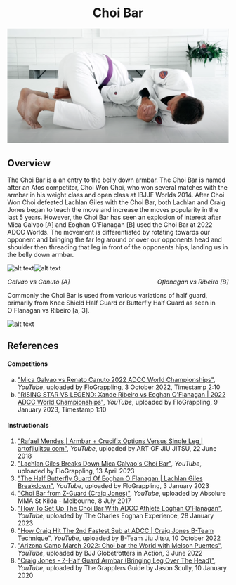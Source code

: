 [Comment]: # (Markdown does not natively support centered text, use html instead)
<h1 style="text-align: center;">Choi Bar</h1>

![alt text](./ChoiBar.png "Choi Bar")


## Overview

The Choi Bar is a an entry to the belly down armbar. The Choi Bar is named after an Atos  competitor, Choi Won Choi, who won several matches with the armbar in his weight class and open class at IBJJF Worlds 2014. After Choi Won Choi defeated Lachlan Giles with the Choi Bar, both Lachlan and Craig Jones began to teach the move and increase the moves popularity in the last 5 years. However, the Choi Bar has seen an explosion of interest after Mica Galvao [A] and Eoghan O'Flanagan [B] used the Choi Bar at 2022 ADCC Worlds. The movement is differentiated by rotating towards our opponent and bringing the far leg around or over our opponents head and shoulder then threading that leg in front of the opponents hips, landing us in the belly down armbar.

![alt text](./ChoiBar_Galvao_Canuto.gif "Galvao vs Canuto")![alt text](./ChoiBar_Oflanagan_Ribeiro.gif "Oflanagan vs Ribeiro")
<p style="text-align: left;">
    <i>Galvao vs Canuto [A]</i>
    <span style="float: right;">
        <i>Oflanagan vs Ribeiro [B]</i>
    </span>
</p>


Commonly the Choi Bar is used from various variations of half guard, primarily from Knee Shield Half Guard or Butterfly Half Guard as seen in O'Flanagan vs Ribeiro [a, 3].

![alt text](./ChoiBar_AOJ.gif "Rafa Teaches Choi Bar")


## 

## References

#### Competitions

[Comment]: # (Markdown does not natively support alpha lists, use html instead)
<ol type="a">
    <!--
    <li>
        <a href="url">"Video Title"</a>, <i>Website</i>, uploaded by Author, Day Month Year, Timestamp M:SS
    </li>
    -->
    <li>
        <a href="https://www.youtube.com/watch?v=Wv4BRC-x1yQ">"Mica Galvao vs Renato Canuto 2022 ADCC World Championships"</a>, <i>YouTube</i>, uploaded by FloGrappling, 3 October 2022, Timestamp 2:10
    </li>
    <li>
        <a href="https://www.youtube.com/watch?v=BKZ6Dt7SpYE">"RISING STAR VS LEGEND: Xande Ribeiro vs Eoghan O'Flanagan | 2022 ADCC World Championships"</a>, <i>YouTube</i>, uploaded by FloGrappling, 9 January 2023, Timestamp 1:10
    </li>

</ol>

#### Instructionals

[Comment]: # (1. ["Video Title"]\(url\), *Website*, uploaded by Author, Day Month Year)
1. ["Rafael Mendes | Armbar + Crucifix Options Versus Single Leg | artofjiujitsu.com"](https://www.youtube.com/watch?v=Bg6WtFOBq4s&t=325s), *YouTube*, uploaded by ART OF JIU JITSU, 22 June 2018
2. ["Lachlan Giles Breaks Down Mica Galvao's Choi Bar"](https://www.youtube.com/watch?v=_cnEnoQUGv8), *YouTube*, uploaded by FloGrappling, 13 April 2023
3. ["The Half Butterfly Guard Of Eoghan O'Flanagan | Lachlan Giles Breakdown"](https://www.youtube.com/watch?v=btXFGa6al84), *YouTube*, uploaded by FloGrappling, 3 January 2023
4. ["Choi Bar from Z-Guard (Craig Jones)"](https://www.youtube.com/watch?v=bqgPyeCdaLY), *YouTube*, uploaded by Absolure MMA St Kilda - Melbourne, 8 July 2017
5. ["How To Set Up The Choi Bar With ADCC Athlete Eoghan O'Flanagan"](https://www.youtube.com/watch?v=xv5qnUqQm-A), *YouTube*, uploaded by The Charles Eoghan Experience, 28 January 2023
6. ["How Craig Hit The 2nd Fastest Sub at ADCC | Craig Jones B-Team Technique"](https://www.youtube.com/watch?v=Vb5wX2Vf1Wc), *YouTube*, uploaded by B-Team Jiu Jitsu, 10 October 2022
7. ["Arizona Camp March 2022: Choi bar the World with Melson Puentes"](https://www.youtube.com/watch?v=-Yt9GBWDCOQ), *YouTube*, uploaded by BJJ Globetrotters in Action, 3 June 2022
8. ["Craig Jones - Z-Half Guard Armbar (Bringing Leg Over The Head)"](https://www.youtube.com/watch?v=1AXix_eKyKc), *YouTube*, uploaded by The Grapplers Guide by Jason Scully, 10 January 2020